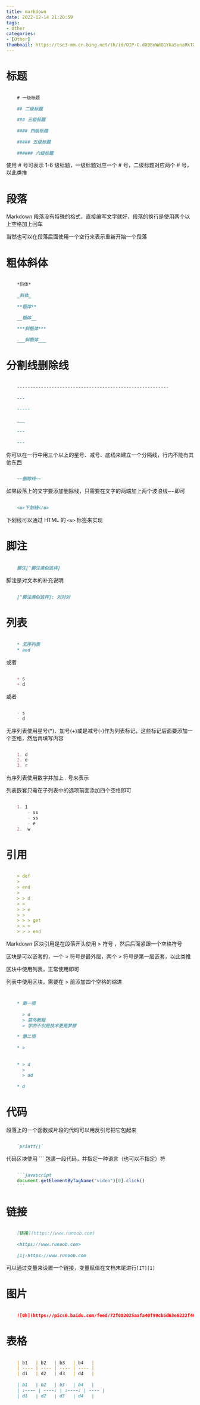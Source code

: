 ```yaml
---
title: markdown
date: 2022-12-14 21:20:59
tags:
- Other
categories:
- [Other]
thumbnail: https://tse3-mm.cn.bing.net/th/id/OIP-C.dX0BoWdOGYkaSunaRkTXTgHaEj
---
```


# 标题

```markdown

    # 一级标题
    
    ## 二级标题
    
    ### 三级标题
    
    #### 四级标题
    
    ##### 五级标题
    
    ###### 六级标题

```

使用 # 号可表示 1-6 级标题，一级标题对应一个 # 号，二级标题对应两个 # 号，以此类推

# 段落

Markdown 段落没有特殊的格式，直接编写文字就好，段落的换行是使用两个以上空格加上回车

当然也可以在段落后面使用一个空行来表示重新开始一个段落

# 粗体斜体

```markdown

    *斜体*
    
    _斜体_
    
    **粗体**
    
    __粗体__
    
    ***斜粗体***
    
    ___斜粗体___

```

# 分割线删除线

```markdown

    ---------------------------------------------------------
    
    ---
    
    -----
    
    ___
    
    ---
    
    ---

```

你可以在一行中用三个以上的星号、减号、底线来建立一个分隔线，行内不能有其他东西

```markdown
    
    ~~删除线~~

```

如果段落上的文字要添加删除线，只需要在文字的两端加上两个波浪线~~即可

```markdown
    
    <u>下划线</u>

```

下划线可以通过 HTML 的 `<u>` 标签来实现

# 脚注

```markdown
    
    脚注[^脚注类似这样]

```

脚注是对文本的补充说明

```markdown
    
    [^脚注类似这样]: 对对对

```

# 列表

```markdown
    
    * 无序列表
    * and

```

或者

```markdown

    + s
    + d

```

或者

```markdown

    - s
    - d

```

无序列表使用星号(*)、加号(+)或是减号(-)作为列表标记，这些标记后面要添加一个空格，然后再填写内容

```markdown

    1. d
    2. e
    3. r

```

有序列表使用数字并加上 . 号来表示

列表嵌套只需在子列表中的选项前面添加四个空格即可

```markdown

    1. 1
        - ss
        - ss
        - e
    2.  w

```

# 引用

```markdown

    > def
    >
    > end
    >
    > > d
    > >
    > > e
    > >
    > > > get
    > > >
    > > > end

```

Markdown 区块引用是在段落开头使用 > 符号 ，然后后面紧跟一个空格符号

区块是可以嵌套的，一个 > 符号是最外层，两个 > 符号是第一层嵌套，以此类推

区块中使用列表，正常使用即可

列表中使用区块，需要在 > 前添加四个空格的缩进

```markdown


    * 第一项
    
      > d
      > 菜鸟教程
      > 学的不仅是技术更是梦想
    
    * 第二项
    
    * >
    
    
    * > d
      >
      > dd
    
    * d

```

# 代码

段落上的一个函数或片段的代码可以用反引号把它包起来

```markdown

    `printf()`

```

代码区块使用 ``` 包裹一段代码，并指定一种语言（也可以不指定）符

```markdown

    ```javascript
    document.getElementByTagName("video")[0].click()
    ```

```

# 链接

```markdown

    [链接](https://www.runoob.com)
    
    <https://www.runoob.com>
    
    [1]:https://www.runoob.com

```

可以通过变量来设置一个链接，变量赋值在文档末尾进行`[IT][1]`

# 图片

```markdown

    ![Oh](https://pics6.baidu.com/feed/72f082025aafa40f99cb5d63e6222f4679f019ca.jpeg?token=6d0ab25f666cf492c9ff83d037cb74e0)

```

# 表格

```markdown

    | b1   | b2   | b3   | b4   |
    | ---- | ---- | ---- | ---- |
    | d1   | d2   | d3   | d4   |
    
    | b1   | b2   | b3   | b4   |
    | :---- | ----: | :----: | ---- |
    | d1   | d2   | d3   | d4   |

```
